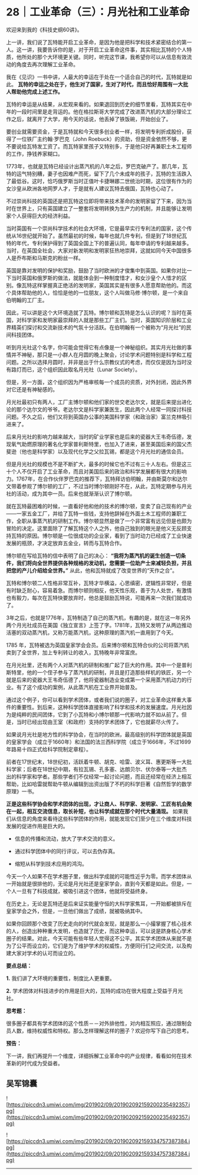 # 28｜工业革命（三）：月光社和工业革命

欢迎来到我的《科技史纲60讲》。

上一讲，我们说了瓦特能开启工业革命，是因为他是把科学和技术紧密结合的第一人。这一讲，我要告诉你的是，对于开启工业革命这件事，其实相比瓦特的个人特质，他所处的那个大环境更关键。同时，听完这节课，我希望你可以从信息有效流动的角度去再次理解工业革命。

我在《见识》一书中讲，人最大的幸运在于处在一个适合自己的时代，瓦特就是如此。 **瓦特的幸运之处在于，他生对了国家，生对了时代，而且恰好周围有一大批人帮助他完成上述工作。**

瓦特的幸运是从结果，从宏观来看的。如果退回到历史的细节里看，瓦特其实在中年的一段时间里是走背运的。他在格拉斯哥大学完成了改进蒸汽机的大部分理论工作之后，就离开了大学，用今天的话说，他丢掉了铁饭碗，开始创业了。

要创业就需要资金，于是瓦特就和今天很多创业者一样，将发明专利折成股份，获得了一位铁厂主约翰·罗巴克（John Roebuck）的资助，但是资金依然不够，更不要说给瓦特发工资了。而瓦特家里孩子又特别多，于是他只好再兼职土木工程师的工作，挣钱养家糊口。

1773年，也就是瓦特已经设计出蒸汽机的八年之后，罗巴克破产了。那几年，瓦特的运气特别糟，妻子也因难产而死，留下了几个未成年的孩子，瓦特的生活跌入了最低谷。这时，恰巧俄罗斯当时正值叶卡捷琳娜二世统治时期，这位很有作为的女沙皇从欧洲各地网罗人才，于是就有人建议瓦特去俄国，瓦特也心动了。

不过崇尚科技的英国还是把瓦特这位即将带来技术革命的发明家留了下来，因为当时在世界上，只有英国建立了一整套将发明转换为生产力的机制，并且能够让发明家个人获得巨大的经济利益。

当时英国有一个崇尚科学技术的社会大环境，它是最早实行专利法的国家，这个传统从16世纪就开始了。虽然最初的时候，每年也就几件专利，但是到了18世纪瓦特的年代，专利保护得到了英国全国上下的普遍认同，每年申请的专利越来越多。当时，在英国全社会，大家对新发明和发明家狂热地崇拜，这就如同今天中国很多人是乔布斯和马斯克的粉丝一样。

英国是靠对发明的保护和奖励，鼓励了当时欧洲的才俊集中到英国。如果你对比一下当时英国和俄罗斯的做法，就能体会到一种制度惜才，和女沙皇个人惜才的区别。像瓦特这样掌握真正绝活的发明家，英国其实是有很多人愿意帮助他的。而这个具体帮助他的人，恰恰是他的一位朋友，这个人叫做马修·博尔顿，是一个来自伯明翰的工厂主。

因此，可以讲是这个大环境造就了瓦特。博尔顿和瓦特是怎么认识的呢？当时在英国，对科学家和发明家最崇拜的人就是那些工厂主们。当时，英国知识阶层和工业界精英们探讨和交流新技术的气氛十分活跃。在伯明翰有一个被称为“月光社”的民间科技团体。

听到月光社这个名字，你可能会觉得它有点像是一个神秘组织。其实月光社做的事情并不神秘，那只是一小群人在月圆的晚上聚会，讨论学术问题特别是科学和工程问题。之所以选择月圆时，并非是出于什么宗教仪式的考虑，而仅仅是因为当时没有路灯而已，这个组织因此取名月光社（Lunar Society）。

但是，另一方面，这个组织因为严格审核每一个成员的资质，对外封闭，因此外界对它还是有神秘感的。

月光社最初只有两人，工厂主博尔顿和他们家的世交老达尔文，就是后来提出进化论的那个达尔文的爷爷。老达尔文是科学家兼医生，因此两个人经常一同探讨科技问题。不久之后，他们又将到英国办公事的美国科学家（和政治家）富兰克林吸引进来了。

后来月光社的影响力越来越大，当时的矿业学家也是后来的瓷器大王韦奇伍德，发现氧气助燃原理的著名化学家普利斯特里，也加入了进来，甚至美国后来的国父杰斐逊（他也是科学家）以及现代化学之父拉瓦锡，都是这个月光社的通信会员。

但是月光社的规模也不是不断扩大，最多的时候它也不过有三十人左右。但是这三十个人不仅开启了工业革命，而且对美国后来的政治和科学发展都有很大的影响力。1767年，在合作伙伴罗巴克的推荐下，瓦特拜访伯明翰，并由斯莫尔和达尔文带着参观了博尔顿的工厂，不过当时博尔顿刚好不在，从此，瓦特定期参与月光社的活动，成为其中一员。后来也就渐渐认识了博尔顿。

就在瓦特最困难的时候，一直看好他和他的技术的博尔顿，变卖了自己现有的产业——一家五金工厂，并给了瓦特一些钱，支持他辞掉在外面土木工程师的兼职工作，全职从事蒸汽机的研制工作。博尔顿显然是做了一个非常富有远见但是也颇为冒险的决定。这里面除了了解瓦特这个人之外，他自己独到的眼光是他义无反顾支持瓦特的原因。博尔顿是一位很成功的企业家，看到了当时动力已经成了工业快速发展的瓶颈，才决定放弃五金业，转而与瓦特合作。

博尔顿在写给瓦特的信中表明了自己的决心： **“我将为蒸汽机的诞生创造一切条件，我们将向全世界提供各种规格的发动机，您需要一位助产士来减轻负担，并且把您的产儿介绍给全世界。”** 从此，他和瓦特就成了改变世界的“天作之合”。

瓦特和博尔顿二人性格非常互补，瓦特才华横溢，心思缜密，逻辑性非常好，但是有时缺乏耐心，容易着急。而博尔顿则相反，他天性乐观，善于为人处世，有激情也有毅力，每次在瓦特快要放弃时，他总是鼓励瓦特说，可能再来一次我们就成功了。

3年之后，也就是1776年，瓦特制造了自己的蒸汽机，有趣的是，就在这一年另外两个月光社成员在美国《独立宣言》上签了字。1781年，瓦特又发明了从两边推动活塞的双动蒸汽机，又称万能蒸汽机，这种原理的蒸汽机一直用到了今天。

1785 年，瓦特被选为英国皇家学会会员。后来博尔顿和瓦特合伙的公司将蒸汽机卖到了全世界，加上专利转让的收入，瓦特晚年非常富庶。

在月光社里，还有两个人对蒸汽机的研制和推广起了巨大的作用。其中一个是普利斯特里，他的一个侄子参与了蒸汽机的研制，并且是打造那些样机的铁匠，另一个就是后来的瓷器大王韦奇伍德了，他将瓷器制造业变成第一个采用蒸汽机动力的行业。有了这个成功的案例，从此蒸汽机在工业界开始普及。

通过这个例子，你可以看到学术团体，或者我们说的圈子，对工业革命这样重大事件的重要性。到后来，这种科学团体直接影响了科学和技术的发展速度。月光社因为是纯粹的民间团体，它到了小瓦特和小博尔顿那一代影响力就不如从前了。但是，当时已经出现由王室（和政府）支持的学术团体了，它也就薪尽火传了。

如果说月光社是地方性的科学协会，在当时的欧洲，最高级别的科学团体就是英国的皇家学会（成立于1660年）和法国的法兰西科学院（成立于1666年，不过1699年路易十四正式给科学院制定章程）。

前者在17世纪末，18世纪初，活跃着牛顿、胡克、哈雷、波义耳、惠更斯等一大批科学家；后者在18世纪中期，有拉瓦锡、孔多塞、达朗贝尔、伏尔泰等一大批杰出的科学家和学者。那些学者们不仅经常一起讨论问题，而且还经常在经济上相互帮助，比如哈雷就帮助牛顿从编辑到出资出版了不朽的科学巨著《自然哲学的数学原理》一书。

 **正是这些科学协会和学术团体的出现，才让商人、科学家、发明家、工匠有机会聚在一起，相互交流信息，取长补短，也让科学成就在那个时代大量涌现。** 如果我们从信息的角度来看待这些科学团体的作用，就能发现它们至少在三个维度对科技发展的促进作用是巨大的。

* 信息的传播和流动，放大了学术交流的意义。

* 通过科学团体中的同行评议，可以去伪存真。

* 缩短从科学到技术应用的鸿沟。

今天一个人如果不在学术圈子里，做出科学成就的可能性近乎为零。而学术团体从一开始就是很排他的，无论是月光社还是皇家学会，直到今天都是如此。但是，一个人一旦有了科技成就，被吸引进这个团体，他就将受益终身。

在历史上，无论是瓦特还是后来证实能量守恒的大科学家焦耳，一开始都被排斥在皇家学会之外，但是，一旦他们做出了成绩，就被吸纳其中。

如果你回顾那个改变了历史走向的时代就会发现，就是那么一小撮掌握了核心技术的人，创造出种种重大发明，也造就了历史，而这种幸运，可以说是跻身核心学术圈子的结果。对此，今天可能有些年轻人觉得这不公平。其实学术团体从来就不是为了公平而设立的，它们是为了维护学术的权威性，方便同行们之间交流，以及构建大家对学术的认可而设立的。

 **要点总结：**

 **1.** 我们讲了大环境的重要性，制度比人更重要。

 **2.** 学术团体对科技进步的作用是巨大的，瓦特的成功在很大程度上受益于月光社。 

 **思考题：**

很多圈子都具有学术团体的这个性质－－对外排他性，对内相互照应，通过限制会员人数，维持权威性和特权。那么怎样理解这样的圈子？欢迎你写下自己的思考。

 **预告：**

下一讲，我们再提升一个维度，详细拆解工业革命中的产业规律，看看如何在技术革新的时代成为受益者。

## 吴军锦囊

![https://piccdn3.umiwi.com/img/201902/09/201902092159200235492357.jpg](https://piccdn3.umiwi.com/img/201902/09/201902092159200235492357.jpg)

![https://piccdn3.umiwi.com/img/201902/09/201902092159334757387384.jpg](https://piccdn3.umiwi.com/img/201902/09/201902092159334757387384.jpg)

---

